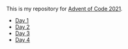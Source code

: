 This is my repository for [Advent of Code 2021](https://adventofcode.com/2021).

- [Day 1](day-01/)
- [Day 2](day-02/)
- [Day 3](day-03/)
- [Day 4](day-04/)
